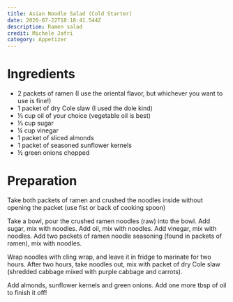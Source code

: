 ```yaml
---
title: Asian Noodle Salad (Cold Starter)
date: 2020-07-22T18:18:41.544Z
description: Ramen salad
credit: Michele Jafri
category: Appetizer
---
```


# Ingredients
* 2 packets of ramen (I use the oriental flavor, but whichever you want to use is fine!)
* 1 packet of dry Cole slaw (I used the dole kind) 
* ⅓ cup oil of your choice (vegetable oil is best) 
* ⅓ cup sugar 
* ¼ cup vinegar 
* 1 packet of sliced almonds 
* 1 packet of seasoned sunflower kernels
* ½ green onions chopped 

# Preparation 
Take both packets of ramen and crushed the noodles inside without opening the packet (use fist or back of cooking spoon) 

Take a bowl, pour the crushed ramen noodles (raw) into the bowl. Add sugar, mix with noodles. Add oil, mix with noodles. Add vinegar, mix with noodles. Add two packets of ramen noodle seasoning (found in packets of ramen), mix with noodles.

Wrap noodles with cling wrap, and leave it in fridge to marinate for two hours. After two hours, take noodles out, mix with packet of dry Cole slaw (shredded cabbage mixed with purple cabbage and carrots).

Add almonds, sunflower kernels and green onions. Add one more tbsp of oil to finish it off!
